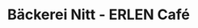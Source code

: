 ---
title: "Bäckerei Nitt - ERLEN Café"
url: /norderstedt/baeckerei-nitt-erlen-cafe/
shop: Bäckerei
---